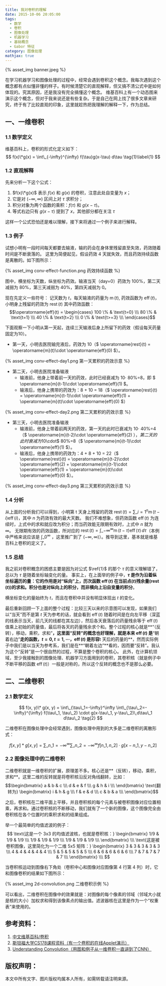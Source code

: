 ```yaml
---
title: 我对卷积的理解
date: 2015-10-06 20:05:00
tags:
  - 数学
  - 卷积
  - 图像处理
  - 机器学习
  - 基础概念
  - Gabor 特征
category: 图像处理
mathjax: true
---
```

{% asset_img banner.jpeg %}

在学习机器学习和图像处理的过程中，经常会遇到卷积这个概念。我每次遇到这个概念都有点似懂非懂的样子。有时候清楚它的直观解释，但又搞不清公式中是如何体现的。究其原因，还是我没有完全搞懂这个概念。 维基百科上有一个动态图来演示这个概念，但对于我来说还是有些复杂。于是自己在网上找了很多文章来研究，终于有了比较直观的印象，这里就趁热把我理解的解释一下，作为总结。

## 一、一维卷积

### 1.1 数学定义

维基百科上，卷积的形式化定义如下：
$$ f(x)\*g(x) = \int\_{-\infty}^{\infty} f(\tau)g(x-\tau) d\tau \tag{1}\label{1} $$

### 1.2 直观解释

先来分析一下这个公式：

1. $f(x)\*g(x)$ 表示 $f(x)$ 和 $g(x)$ 的卷积，注意此处自变量为 $x$；
2. 它是对 $(-\infty, \infty)$ 区间上对 $\tau$ 求积分；
3. 积分对象为两个函数的乘积：$f(\tau)$ 和 $g(x-\tau)$。
4. 等式右边只有 $g(x-\tau)$ 提到了 $x$，其他部分都在关注 $\tau$

这样一个公式恐怕还是难以理解，接下来将通过一个例子来进行解释。

<!-- more -->
### 1.3 例子

试想小明有一段时间每天都要去输液，输的药会在身体里残留直至失效，药效随着时间是不断衰落的。 这里为简便起见，假设药效 4 天就失效，而且药效持续函数是离散的。如下图所示：

{% asset_img conv-effect-function.png 药效持续函数 %}

图中，横坐标为天数，纵坐标为药效。输液当天（day=0）药效为 100%，第二天减弱为 80%，第三天减弱为 40%，第四天减弱为 0。

现在先定义一些符号：
记天数为 $t$，每天输液的药量为 $\operatorname{m}(t)$, 药效函数为 $\operatorname{eff}(t)$，小明身上残留的药效为 $\operatorname{rest}(t)$
其中药效函数：
$$\operatorname{eff}(t) = 
\begin{cases} 100 \% & \text{t=0}  \\\
80 \% & \text{t=1}  \\\
40 \% & \text{t=2}  \\\
0  \% & \text{t>=3}  \\\
\end{cases}$$

下面观察一下小明从第一天起，连续三天输液后身上所留下的药效（假设每天药量固定为10）。
- 第一天，小明去医院输完液后，药效为 10（$ \operatorname{rest}(t) = \operatorname{m}(t)\cdot \operatorname{eff}(0) $）。

{% asset_img conv-effect-day1.png 第一天累积的药效示意 %}

- 第二天，小明去医院准备输液
    - 输液前，他身上带着前一天的药效，此时已经衰减为 10$\cdot$ 80%=8，即 $ \operatorname{m}(t-1)\cdot \operatorname{eff}(1) $。
    - 输液后，他身上携带的药效为：8 + 10 = 18（$ \operatorname{rest}(t) = \operatorname{m}(t-1)\cdot \operatorname{eff}(1) + \operatorname{m}(t)\cdot \operatorname{eff}(0) $）

{% asset_img conv-effect-day2.png 第二天累积的药效示意 %}

- 第三天，小明去医院准备输液
    - 输液前，他身上带着前两天的药效，第一天的此时已衰减为 10$\cdot$ 40%=4（$ \operatorname{m}(t-2)\cdot \operatorname{eff}(2) $），第二天的此时衰减为 10$\cdot$ 80%=8（$ \operatorname{m}(t-1)\cdot \operatorname{eff}(1) $）。
    - 输液后，他身上携带的药效为：4 + 8 + 10 = 22（$ \operatorname{rest}(t) = \operatorname{m}(t-2)\cdot \operatorname{eff}(2) + \operatorname{m}(t-1)\cdot \operatorname{eff}(1) + \operatorname{m}(t)\cdot \operatorname{eff}(0) $）。

{% asset_img conv-effect-day3.png 第三天累积的药效示意 %}

### 1.4 分析

从上面的分析我们可以得到，小明第 t 天身上残留的药效 $\operatorname{rest}(t) = \sum\_{i=1}^n \operatorname{m}(t-i) \operatorname{eff}(i)$，其中 $n$ 为药效有效的最大天数。 我们不难想象，但药效函数 $\operatorname{eff}(t)$ 为连续时，上式中的求和就应改为积分；而当药效能无限期有效时，上式中 $n$ 就为 $\infty$。 无限期有效的药效函数，所对应的 $\operatorname{rest}(t) = \int\_{-\infty}^\infty \operatorname{m}(t-\tau) \operatorname{eff}(\tau) \,d\tau$（本例中严格来说应该是 $\int\_0^\infty$ ，这里推广到了 $(-\infty, \infty)$）。推导到这里，基本就是维基百科上卷积的定义了。

### 1.5 总结

我之前对卷积概念的困惑主要是因为对公式 $\ref{1}$ 的那个 $\tau$ 的意义理解错了，总以为 $\tau$ 是随着坐标轴变化的量。 事实上，在上面举的例子中，**$\tau$ 是作为沿着纵坐标遍历的量：它的作用是对“纵向”上，历次函数 $\operatorname{eff}(t)$ 在当前点($t$)残余量($\operatorname{rest}(t)$)的求和。积分也是对纵向上的积分，而非横向上沿自变量的积分**。

横坐标变化的量始终为 $t$，而且在卷积中并没有明显体现出 $t$ 的变化。

最后重新回顾一下上面的整个过程：比较三天以来的示意图可以发现，如果我们以“当天”而不是第 $t$ 天为参考的话，就会看到 $\operatorname{eff}(t)$ 随着时间是在向左平移（深蓝的线表示当天，前几天的线都在其左边），然后各天衰落后的药量残余等于 $\operatorname{eff}(t)$ 值乘上初始的药量值，最后将各天的药量残余求个和。整个过程的核心就是**“（反转），移动，乘积，求和”**，这里面“反转”的概念也好理解，就是本来 $\operatorname{eff}(t)$ 是**“朝着右边”**走的函数，$t=0,t=1,\cdots$，$\operatorname{eff}(t)$ 是形容**t 天后的药量的**，然而实际例子中我们是以当天为参考系，我们是在**“朝着左边”**看的，因而要“反转”。我认为这个“反转”是一个很自然的过程，不算是整个卷积的核心。 此外，在计算机领域，至少我接触到的图像处理、机器学习方面用到的卷积，其卷积核（就是例子中不断平移的函数 $\operatorname{eff}(t)$）一般是对称的，所以这个反转的概念也不是那么必要。

## 二、二维卷积

### 2.1 数学定义

$$ f(x, y)\* g(x, y) = \int\_{\tau\_1=-\infty}^\infty \int\_{\tau\_2=-\infty}^{\infty} f(\tau\_1, \tau\_2) \cdot g(x-\tau\_1, y-\tau\_2)\,d\tau\_1 d\tau\_2 \tag{2} $$

二维卷积在图像处理中会经常遇到，图像处理中用到的大多是二维卷积的离散形式：

$$ f[x,y] * g[x,y] = \sum\_{n\_1=-\infty}^\infty \sum\_{n\_2=-\infty}^\infty f[n\_1, n\_2] \cdot g[x-n\_1, y-n\_2] \tag{3} $$

### 2.2 图像处理中的二维卷积

二维卷积就是一维卷积的扩展，原理差不多。核心还是**（反转），移动，乘积，求和**。这里二维的反转就是将卷积核沿反对角线翻转，比如：
$$\begin{bmatrix} 
    a & b & c \\\
    d & e & f \\\
    g & h & i \\\
    \end{bmatrix}
\text{翻转为} \begin{bmatrix}
    i & h & g \\\
    f & e & d \\\
    c & b & a \\\
    \end{bmatrix}$$

之后，卷积核在二维平面上平移，并且卷积核的每个元素与被卷积图像对应位置相乘，再求和。通过卷积核的不断移动，我们就有了一个新的图像，这个图像完全由卷积核在各个位置时的乘积求和的结果组成。

举一个最简单的均值滤波的例子：
$$ \text{这是一个 3x3 的均值滤波核，也就是卷积核：}
\begin{bmatrix}
    1/9 & 1/9 & 1/9 \\\
    1/9 & 1/9 & 1/9 \\\
    1/9 & 1/9 & 1/9 \\\
\end{bmatrix} \\\
\text{这是被卷积图像，这里简化为一个二维 5x5 矩阵：}
\begin{bmatrix}
    3 & 3 & 3 & 3 & 3 \\\
    4 & 4 & 4 & 4 & 4 \\\
    5 & 5 & 5 & 5 & 5 \\\
    6 & 6 & 6 & 6 & 6 \\\
    7 & 7 & 7 & 7 & 7 \\\
\end{bmatrix} \\\
$$

当卷积核运动到图像右下角处（卷积中心和图像对应图像第 4 行第 4 列）时，它和图像卷积的结果如下图所示：

{% asset_img 2d-convolution.png 二维卷积示例 %}

可以看出，二维卷积在图像中的效果就是：对图像的每个像素的邻域（邻域大小就是核的大小）加权求和得到该像素点的输出值。滤波器核在这里是作为一个“权重表”来使用的。

参考资料：
---
1. [中文维基百科/卷积](https://zh.wikipedia.org/wiki/%E5%8D%B7%E7%A7%AF)
2. [斯坦福大学CS178课程资料（有一个卷积的在线Applet演示）](https://graphics.stanford.edu/courses/cs178/applets/convolution.html)
3. [Understanding Convolution（用图和例子从一维卷积一直讲到了CNN）](http://colah.github.io/posts/2014-07-Understanding-Convolutions)

版权声明：
---
本文中所有文字、图片版权均属本人所有，如需转载请注明来源。
